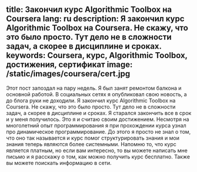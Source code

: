 title: Закончил курс Algorithmic Toolbox на Coursera
lang: ru
description: Я закончил курс Algorithmic Toolbox на Coursera. Не скажу, что это было просто. Тут дело не в сложности задач, а скорее в дисциплине и сроках.
keywords: Coursera, курс, Algorithmic Toolbox, достижения, сертификат
image: /static/images/coursera/cert.jpg
---
Этот пост запоздал на пару недель. Я был занят ремонтом балкона и основной работой. В социальных сетях я опубликовал свою новость, а до блога руки не доходили.
Я закончил курс Algorithmic Toolbox на Coursera. Не скажу, что это было просто. Тут дело не в сложности задач, а скорее в дисциплине и сроках. Я старался закончить все в срок и у меня получилось. Это я и считаю своим достижением. Несмотря на многолетний опыт программирования я при прохождении курса узнал про динамическое программирование. До этого я просто не знал о том, что оно так называется и курс помог структурировать знания и мои знания теперь являются более системными. Напомню то, что курс является платным, но если вам интересно, то вы можете написать мне письмо и я расскажу о том, как можно получить курс бесплатно. Также вы можете поискать информацию в сети.